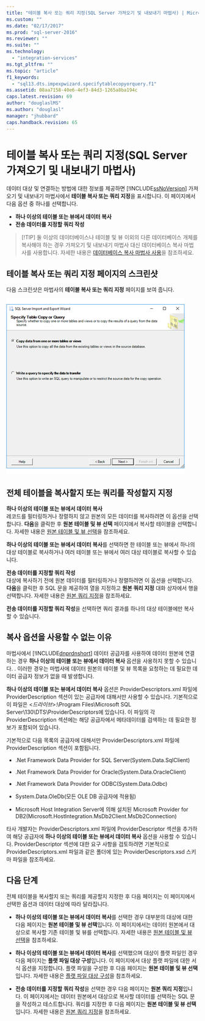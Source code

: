 ```yaml
---
title: "테이블 복사 또는 쿼리 지정(SQL Server 가져오기 및 내보내기 마법사) | Microsoft Docs"
ms.custom: ""
ms.date: "02/17/2017"
ms.prod: "sql-server-2016"
ms.reviewer: ""
ms.suite: ""
ms.technology: 
  - "integration-services"
ms.tgt_pltfrm: ""
ms.topic: "article"
f1_keywords: 
  - "sql13.dts.impexpwizard.specifytablecopyorquery.f1"
ms.assetid: 08aa7158-40e6-4ef3-84d3-1265a8ba194c
caps.latest.revision: 69
author: "douglaslMS"
ms.author: "douglasl"
manager: "jhubbard"
caps.handback.revision: 65
---
```

# 테이블 복사 또는 쿼리 지정(SQL Server 가져오기 및 내보내기 마법사)
  데이터 대상 및 연결하는 방법에 대한 정보를 제공하면 [!INCLUDE[ssNoVersion](../../includes/ssnoversion-md.md)] 가져오기 및 내보내기 마법사에서 **테이블 복사 또는 쿼리 지정**을 표시합니다. 이 페이지에서 다음 옵션 중 하나를 선택합니다.
-   **하나 이상의 테이블 또는 뷰에서 데이터 복사**
-   **전송 데이터를 지정할 쿼리 작성**
    
> [!TIP] 둘 이상의 데이터베이스나 테이블 및 뷰 이외의 다른 데이터베이스 개체를 복사해야 하는 경우 가져오기 및 내보내기 마법사 대신 데이터베이스 복사 마법사를 사용합니다. 자세한 내용은 [데이터베이스 복사 마법사 사용](../../relational-databases/databases/use-the-copy-database-wizard.md)을 참조하세요.     
 
## <a name="screen-shot-of-the-specify-table-copy-or-query-page"></a>테이블 복사 또는 쿼리 지정 페이지의 스크린샷    
 다음 스크린샷은 마법사의 **테이블 복사 또는 쿼리 지정** 페이지를 보여 줍니다.    
    
 ![Table copy or query page of the Import and Export Wizard](../../integration-services/import-export-data/media/table-copy-or-query.png "Table copy or query page of the Import and Export Wizard")    
    
## <a name="specify-whether-to-copy-an-entire-table-or-write-a-query"></a>전체 테이블을 복사할지 또는 쿼리를 작성할지 지정 
 **하나 이상의 테이블 또는 뷰에서 데이터 복사**    
 레코드를 필터링하거나 정렬하지 않고 원본의 모든 데이터를 복사하려면 이 옵션을 선택합니다. **다음**을 클릭한 후 **원본 테이블 및 뷰 선택** 페이지에서 복사할 테이블을 선택합니다. 자세한 내용은 [원본 테이블 및 뷰 선택](../../integration-services/import-export-data/select-source-tables-and-views-sql-server-import-and-export-wizard.md)을 참조하세요.    

**하나 이상의 테이블 또는 뷰에서 데이터 복사**를 선택하면 한 테이블 또는 뷰에서 하나의 대상 테이블로 복사하거나 여러 테이블 또는 뷰에서 여러 대상 테이블로 복사할 수 있습니다.    
    
 **전송 데이터를 지정할 쿼리 작성**    
 대상에 복사하기 전에 원본 데이터를 필터링하거나 정렬하려면 이 옵션을 선택합니다. **다음**을 클릭한 후 SQL 문을 제공하여 열을 지정하고 **원본 쿼리 지정** 대화 상자에서 행을 선택합니다. 자세한 내용은 [원본 쿼리 지정](../../integration-services/import-export-data/provide-a-source-query-sql-server-import-and-export-wizard.md)을 참조하세요.    
    
**전송 데이터를 지정할 쿼리 작성**을 선택하면 쿼리 결과를 하나의 대상 테이블에만 복사할 수 있습니다.    
    
## <a name="why-isnt-the-copy-option-available"></a>복사 옵션을 사용할 수 없는 이유    
 마법사에서 [!INCLUDE[dnprdnshort](../../includes/dnprdnshort-md.md)] 데이터 공급자를 사용하여 데이터 원본에 연결하는 경우 **하나 이상의 테이블 또는 뷰에서 데이터 복사** 옵션을 사용하지 못할 수 있습니다. . 이러한 경우는 마법사에 데이터 원본의 테이블 및 뷰 목록을 요청하는 데 필요한 데이터 공급자 정보가 없을 때 발생합니다.    
    
 **하나 이상의 테이블 또는 뷰에서 데이터 복사** 옵션은 ProviderDescriptors.xml 파일에 ProviderDescription 섹션이 있는 공급자에 대해서만 사용할 수 있습니다. 기본적으로 이 파일은 \<*드라이브*>:\Program Files\Microsoft SQL Server\130\DTS\ProviderDescriptors에 있습니다. 이 파일의 각 ProviderDescription 섹션에는 해당 공급자에서 메타데이터를 검색하는 데 필요한 정보가 포함되어 있습니다.    
    
 기본적으로 다음 목록의 공급자에 대해서만 ProviderDescriptors.xml 파일에 ProviderDescription 섹션이 포함됩니다.    
    
-   .Net Framework Data Provider for SQL Server(System.Data.SqlClient)    
    
-   .Net Framework Data Provider for Oracle(System.Data.OracleClient)    
    
-   .Net Framework Data Provider for ODBC(System.Data.Odbc)    
    
-    System.Data.OleDb(모든 OLE DB 공급자에 적용됨)    
    
-   Microsoft Host Integration Server에 의해 설치된 Microsoft Provider for DB2(Microsoft.HostIntegration.MsDb2Client.MsDb2Connection)    
    
 타사 개발자는 ProviderDescriptors.xml 파일에 ProviderDescriptor 섹션을 추가하여 해당 공급자에 **하나 이상의 테이블 또는 뷰에서 데이터 복사** 옵션을 사용할 수 있습니다. ProviderDescriptor 섹션에 대한 요구 사항을 검토하려면 기본적으로 ProviderDescriptors.xml 파일과 같은 폴더에 있는 ProviderDescriptors.xsd 스키마 파일을 참조하세요.    
    
## <a name="whats-next"></a>다음 단계    
 전체 테이블을 복사할지 또는 쿼리를 제공할지 지정한 후 다음 페이지는 이 페이지에서 선택한 옵션과 데이터 대상에 따라 달라집니다.    
    
-   **하나 이상의 테이블 또는 뷰에서 데이터 복사**를 선택한 경우 대부분의 대상에 대한 다음 페이지는 **원본 테이블 및 뷰 선택**입니다. 이 페이지에서는 데이터 원본에서 대상으로 복사할 기존 테이블 및 뷰를 선택합니다. 자세한 내용은 [원본 테이블 및 뷰 선택](../../integration-services/import-export-data/select-source-tables-and-views-sql-server-import-and-export-wizard.md)을 참조하세요.    
    
-   **하나 이상의 테이블 또는 뷰에서 데이터 복사**를 선택했으며 대상이 플랫 파일인 경우 다음 페이지는 **플랫 파일 대상 구성**입니다. 이 페이지에서 대상 플랫 파일에 대한 서식 옵션을 지정합니다. 플랫 파일을 구성한 후 다음 페이지는 **원본 테이블 및 뷰 선택**입니다. 자세한 내용은 [플랫 파일 대상 구성](../../integration-services/import-export-data/configure-flat-file-destination-sql-server-import-and-export-wizard.md)을 참조하세요.    
    
-   **전송 데이터를 지정할 쿼리 작성**을 선택한 경우 다음 페이지는 **원본 쿼리 지정**입니다. 이 페이지에서는 데이터 원본에서 대상으로 복사할 데이터를 선택하는 SQL 문을 작성하고 테스트합니다. 쿼리를 지정한 후 다음 페이지는 **원본 테이블 및 뷰 선택**입니다. 자세한 내용은 [원본 쿼리 지정](../../integration-services/import-export-data/provide-a-source-query-sql-server-import-and-export-wizard.md)을 참조하세요.    

